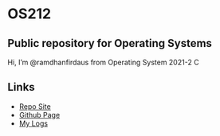 # OS212
## Public repository for Operating Systems
Hi, I’m @ramdhanfirdaus from Operating System 2021-2 C

## Links
* [Repo Site](https://github.com/ramdhanfirdaus/os212)
* [Github Page](https://ramdhanfirdaus.github.io/os212/)
* [My Logs](https://ramdhanfirdaus.github.io/os212/TXT/mylog.txt)
